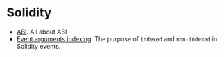 # Solidity

- [ABI](./ABI/readme.md). All about ABI
- [Event arguments indexing](./event-argument-indexing/event-argument-indexing.md).  The purpose of ```indexed``` and ```non-indexed``` in Solidity events. 
